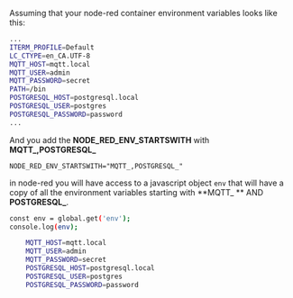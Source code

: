 

Assuming that your node-red container environment variables looks like this:
```bash
...
ITERM_PROFILE=Default
LC_CTYPE=en_CA.UTF-8
MQTT_HOST=mqtt.local
MQTT_USER=admin
MQTT_PASSWORD=secret
PATH=/bin
POSTGRESQL_HOST=postgresql.local
POSTGRESQL_USER=postgres
POSTGRESQL_PASSWORD=password
...
```

And you add the **NODE_RED_ENV_STARTSWITH** with **MQTT_,POSTGRESQL_**

```
NODE_RED_ENV_STARTSWITH="MQTT_,POSTGRESQL_"
```

in node-red you will have access to a javascript object `env` that will have a copy of all the environment variables starting with **MQTT_ ** AND **POSTGRESQL_**.

```bash
const env = global.get('env');
console.log(env);

    MQTT_HOST=mqtt.local
    MQTT_USER=admin
    MQTT_PASSWORD=secret
    POSTGRESQL_HOST=postgresql.local
    POSTGRESQL_USER=postgres
    POSTGRESQL_PASSWORD=password
```

